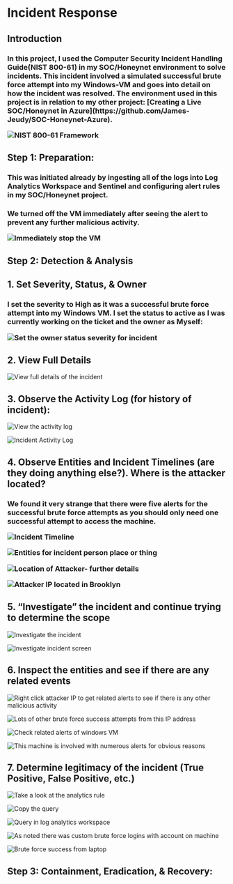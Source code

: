 # Incident Response

## Introduction
<h3>In this project, I used the Computer Security Incident Handling Guide(NIST 800-61) in my SOC/Honeynet environment to solve incidents. This incident involved a simulated successful brute force attempt into my Windows-VM and goes into detail on how the incident was resolved. The environment used in this project is in relation to my other project: [Creating a Live SOC/Honeynet in Azure](https://github.com/James-Jeudy/SOC-Honeynet-Azure).

![NIST 800-61 Framework](https://github.com/James-Jeudy/Incident-Response/assets/160562010/63fb401a-8a87-4293-9c9d-d5cbedb5f2f7)



## Step 1: Preparation:
<h3> This was initiated already by ingesting all of the logs into Log Analytics Workspace and Sentinel and configuring alert rules in my SOC/Honeynet project. 

<h3> We turned off the VM immediately after seeing the alert to prevent any further malicious activity.

![Immediately stop the VM](https://github.com/James-Jeudy/Incident-Response/assets/160562010/a7b25b6e-a034-4e93-ba05-5f2b4dc6fd3e)

## Step 2: Detection & Analysis

## 1. Set Severity, Status, & Owner

<h3> I set the severity to High as it was a successful brute force attempt into my Windows VM. I set the status to active as I was currently working on the ticket and the owner as Myself:

![Set the owner status   severity for incident](https://github.com/James-Jeudy/Incident-Response/assets/160562010/d6a28555-52fc-4fff-a717-8170c46beeac)

## 2. View Full Details

![View full details of the incident](https://github.com/James-Jeudy/Incident-Response/assets/160562010/6b74c7a6-6165-4b94-af83-f459d2ff983d)

## 3. Observe the Activity Log (for history of incident):

![View the activity log](https://github.com/James-Jeudy/Incident-Response/assets/160562010/6510966a-bf70-4e6e-b3df-444a7c4481f1)

![Incident Activity Log](https://github.com/James-Jeudy/Incident-Response/assets/160562010/7b3eae0a-c9d2-4e13-922a-df3b47220eb9)


## 4. Observe Entities and Incident Timelines (are they doing anything else?). Where is the attacker located?

<h3> We found it very strange that there were five alerts for the successful brute force attempts as you should only need one successful attempt to access the machine. 

![Incident Timeline](https://github.com/James-Jeudy/Incident-Response/assets/160562010/f143c3b1-6ec2-4bb1-ac8a-836b6b3e27a9)

![Entities for incident person place or thing](https://github.com/James-Jeudy/Incident-Response/assets/160562010/091d9f00-8d08-4084-9380-0a77aac0856c)

![Location of Attacker- further details](https://github.com/James-Jeudy/Incident-Response/assets/160562010/1a24c491-d531-46f3-be28-147ebaeeabb2)

![Attacker IP located in Brooklyn](https://github.com/James-Jeudy/Incident-Response/assets/160562010/31f2b132-ccef-4a1d-bcf3-2c302c52faed)

## 5. “Investigate” the incident and continue trying to determine the scope

![Investigate the incident](https://github.com/James-Jeudy/Incident-Response/assets/160562010/07beacc7-296a-4537-aeeb-6017c27fabdc)

![Investigate incident screen](https://github.com/James-Jeudy/Incident-Response/assets/160562010/557d53b1-05c7-4e2c-a2b8-f9f99aadf284)

## 6. Inspect the entities and see if there are any related events

![Right click attacker IP to get related alerts to see if there is any other malicious activity](https://github.com/James-Jeudy/Incident-Response/assets/160562010/18ec758c-6a56-4362-9471-91c40c40e55d)

![Lots of other brute force success   attempts from this IP address](https://github.com/James-Jeudy/Incident-Response/assets/160562010/330021c1-139f-41b3-8a48-c6d9f17dc4d6)

![Check related alerts of windows VM](https://github.com/James-Jeudy/Incident-Response/assets/160562010/bb246031-2965-4e61-bec4-77e044bafd37)

![This machine is involved with numerous alerts for obvious reasons](https://github.com/James-Jeudy/Incident-Response/assets/160562010/a0401fdb-1198-478d-bdcd-b77d541cdb61)

## 7. Determine legitimacy of the incident (True Positive, False Positive, etc.)


![Take a look at the analytics rule](https://github.com/James-Jeudy/Incident-Response/assets/160562010/3667e850-3b10-4669-9734-12a52913ab79)

![Copy the query](https://github.com/James-Jeudy/Incident-Response/assets/160562010/7b0e94ae-8ff8-47a0-999c-f54c098bedc8)

![Query in log analytics workspace](https://github.com/James-Jeudy/Incident-Response/assets/160562010/a7bdd65a-e4cc-40ad-8a9f-9f3f3343602f)

![As noted there was custom brute force logins with account on machine](https://github.com/James-Jeudy/Incident-Response/assets/160562010/3d976e3e-5580-4c6e-a9b9-6a1498047a0c)

![Brute force success from laptop](https://github.com/James-Jeudy/Incident-Response/assets/160562010/88bae0d4-83ad-4c71-86a5-5a05d69fec4d)

## Step 3: Containment, Eradication, & Recovery:

